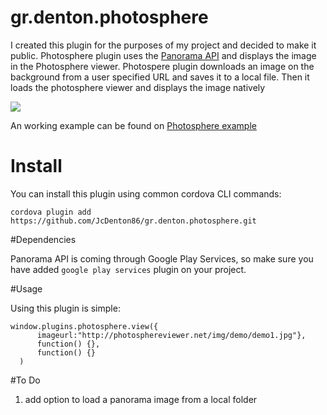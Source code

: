 # gr.denton.photosphere

I created this plugin for the purposes of my project and decided to make it public. Photosphere plugin uses the <a href="https://developers.google.com/photo-sphere/android/">Panorama API</a> and displays the image in the Photosphere viewer.
Photospere plugin downloads an image on the background from a user specified URL and saves it to a local file. Then it loads the photosphere viewer and displays the image natively

<img src="https://dl.dropboxusercontent.com/u/6816009/photospheredemo.gif"/>

An working example can be found on <a href="https://github.com/JcDenton86/photospherePlugin_example.git"> Photosphere example</a>

# Install

You can install this plugin using common cordova CLI commands:

`cordova plugin add https://github.com/JcDenton86/gr.denton.photosphere.git`

#Dependencies

Panorama API is coming through Google Play Services, so make sure you have added `google play services` plugin on your project.

#Usage

Using this plugin is simple:

```
window.plugins.photosphere.view({
      imageurl:"http://photosphereviewer.net/img/demo/demo1.jpg"},
      function() {},
      function() {}
  )
```

#To Do
1. add option to load a panorama image from a local folder


